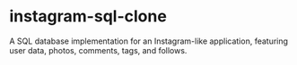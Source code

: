 # instagram-sql-clone
A SQL database implementation for an Instagram-like application, featuring user data, photos, comments, tags, and follows.
